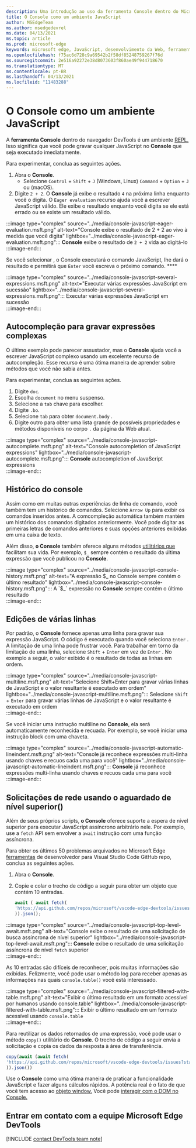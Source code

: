 ```yaml
---
description: Uma introdução ao uso da ferramenta Console dentro do Microsoft Edge de Desenvolvedor como um ambiente JavaScript.
title: O Console como um ambiente JavaScript
author: MSEdgeTeam
ms.author: msedgedevrel
ms.date: 04/13/2021
ms.topic: article
ms.prod: microsoft-edge
keywords: microsoft edge, JavaScript, desenvolvimento da Web, ferramentas f12, devtools
ms.openlocfilehash: f75ac6d728c9a69542b2f58df85248759267f76d
ms.sourcegitcommit: 2e516a92272e38d8073603f860ae49f944718670
ms.translationtype: MT
ms.contentlocale: pt-BR
ms.lasthandoff: 04/13/2021
ms.locfileid: "11483288"
---
```

# <a name="the-console-as-a-javascript-environment"></a>O Console como um ambiente JavaScript  

A **ferramenta Console** dentro do navegador DevTools é um ambiente [REPL.][WikiReadEvalPrintLoop]  Isso significa que você pode gravar qualquer JavaScript no **Console** que seja executado imediatamente.

Para experimentar, conclua as seguintes ações.  

1.  Abra o **Console**.  
    *   Selecione `Control` + `Shift` + `J` \(Windows, Linux\) `Command` + `Option` + `J` ou \(macOS\).  
1.  Digite `2 + 2`.  O **Console** já exibe o resultado `4` na próxima linha enquanto você o digita.  O `Eager evaluation` recurso ajuda você a escrever JavaScript válido.  Ele exibe o resultado enquanto você digita se ele está errado ou se existe um resultado válido.  

:::image type="complex" source="../media/console-javascript-eager-evaluation.msft.png" alt-text="Console exibe o resultado de 2 + 2 ao vivo à medida que você digita" lightbox="../media/console-javascript-eager-evaluation.msft.png":::
   **Console** exibe o resultado de `2 + 2` vida ao digitá-lo  
:::image-end:::  

Se você selecionar , o Console executará o comando JavaScript, lhe dará o resultado e permitirá que `Enter` você escreva o próximo comando. ****  

:::image type="complex" source="../media/console-javascript-several-expressions.msft.png" alt-text="Executar várias expressões JavaScript em sucessão" lightbox="../media/console-javascript-several-expressions.msft.png":::
   Executar várias expressões JavaScript em sucessão  
:::image-end:::  

## <a name="autocompletion-to-write-complex-expressions"></a>Autocompleção para gravar expressões complexas

O último exemplo pode parecer assustador, mas o **Console** ajuda você a escrever JavaScript complexo usando um excelente recurso de autocompleção.  Esse recurso é uma ótima maneira de aprender sobre métodos que você não sabia antes.  

Para experimentar, conclua as seguintes ações.  

1.  Digite `doc`.  
1.  Escolha `document` no menu suspenso.  
1.  Selecione a `tab` chave para escolher.  
1.  Digite `.bo`.  
1.  Selecione `tab` para obter `document.body` .  
1.  Digite outro para obter uma lista grande de possíveis propriedades e métodos disponíveis no corpo `.` da página da Web atual.  

:::image type="complex" source="../media/console-javascript-autocomplete.msft.png" alt-text="Console autocompletion of JavaScript expressions" lightbox="../media/console-javascript-autocomplete.msft.png":::
   **Console** autocompletion of JavaScript expressions  
:::image-end:::  

## <a name="console-history"></a>Histórico do console

Assim como em muitas outras experiências de linha de comando, você também tem um histórico de comandos.  Selecione `Arrow Up` para exibir os comandos inseridos antes.  A comcompleção automática também mantém um histórico dos comandos digitados anteriormente.  Você pode digitar as primeiras letras de comandos anteriores e suas opções anteriores exibidas em uma caixa de texto.  

Além disso, **o Console** também oferece alguns métodos [utilitários que][DevtoolsConsoleUtilities] facilitam sua vida.  Por exemplo, `$_` sempre contém o resultado da última expressão que você publicou no **Console**.

:::image type="complex" source="../media/console-javascript-console-history.msft.png" alt-text="A expressão $_ no Console sempre contém o último resultado" lightbox="../media/console-javascript-console-history.msft.png":::
    A `$_` expressão no **Console** sempre contém o último resultado  
:::image-end:::  

## <a name="multiline-edits"></a>Edições de várias linhas

Por padrão, o **Console** fornece apenas uma linha para gravar sua expressão JavaScript.  O código é executado quando você seleciona `Enter` . A limitação de uma linha pode frustrar você.  Para trabalhar em torno da limitação de uma linha, selecione `Shift` + `Enter` em vez de `Enter` .  No exemplo a seguir, o valor exibido é o resultado de todas as linhas em ordem.  

:::image type="complex" source="../media/console-javascript-multiline.msft.png" alt-text="Selecione Shift+Enter para gravar várias linhas de JavaScript e o valor resultante é executado em ordem" lightbox="../media/console-javascript-multiline.msft.png":::
   Selecione `Shift` + `Enter` para gravar várias linhas de JavaScript e o valor resultante é executado em ordem  
:::image-end:::  

Se você iniciar uma instrução multiline no **Console**, ela será automaticamente reconhecida e recuada.  Por exemplo, se você iniciar uma instrução block com uma chaveta.  

:::image type="complex" source="../media/console-javascript-automatic-lineindent.msft.png" alt-text="Console já reconhece expressões multi-linha usando chaves e recuos cada uma para você" lightbox="../media/console-javascript-automatic-lineindent.msft.png":::
    **Console** já reconhece expressões multi-linha usando chaves e recuos cada uma para você  
:::image-end:::  

## <a name="network-requests-using-top-level-await"></a>Solicitações de rede usando o aguardado de nível superior()  

Além de seus próprios scripts, **o Console** oferece suporte a espera de nível superior para executar JavaScript assíncrono arbitrário nele. [][GithubTc39ProposalTopLevelAwait]  Por exemplo, use a `fetch` API sem envolver a `await` instrução com uma função assíncrona.  

Para obter os últimos 50 problemas arquivados no Microsoft Edge [ferramentas][GithubMicrosoftVscodeEdgeDevtools] de desenvolvedor para Visual Studio Code GitHub repo, conclua as seguintes ações.  

1.  Abra o **Console**.  
1.  Copie e colar o trecho de código a seguir para obter um objeto que contém 10 entradas.  
    
    ```javascript
    await ( await fetch(
    'https://api.github.com/repos/microsoft/vscode-edge-devtools/issues?state=all&per_page=50&page=1'
    )).json();
    ```  
    
:::image type="complex" source="../media/console-javascript-top-level-await.msft.png" alt-text="Console exibe o resultado de uma solicitação de busca assíncrona de nível superior" lightbox="../media/console-javascript-top-level-await.msft.png":::
    **Console** exibe o resultado de uma solicitação assíncrona de nível `fetch` superior  
:::image-end:::  

As 10 entradas são difíceis de reconhecer, pois muitas informações são exibidas.  Felizmente, você pode usar o método log para receber apenas as informações nas quais `console.table()` você está interessado.  

:::image type="complex" source="../media/console-javascript-filtered-with-table.msft.png" alt-text="Exibir o último resultado em um formato acessível por humanos usando console.table" lightbox="../media/console-javascript-filtered-with-table.msft.png":::
    Exibir o último resultado em um formato acessível usando `console.table`  
:::image-end:::  

Para reutilizar os dados retornados de uma expressão, você pode usar o método `copy()` utilitário do **Console**.  O trecho de código a seguir envia a solicitação e copia os dados da resposta à área de transferência.  

```javascript
copy(await (await fetch(
'https://api.github.com/repos/microsoft/vscode-edge-devtools/issues?state=all&per_page=50&page=1'
)).json())
```  

Use o **Console** como uma ótima maneira de praticar a funcionalidade JavaScript e fazer alguns cálculos rápidos.  A potência real é o fato de que você tem acesso ao [objeto window.][MdnDocsWebApiWindow]  Você pode [interagir com o DOM no Console.][DevtoolsConsoleConsoleDomInteraction]  

## <a name="getting-in-touch-with-the-microsoft-edge-devtools-team"></a>Entrar em contato com a equipe Microsoft Edge DevTools  

[!INCLUDE [contact DevTools team note](../includes/contact-devtools-team-note.md)]  

<!-- links -->  

[DevtoolsConsoleConsoleDomInteraction]: ./console-dom-interaction.md "Use o Console para interagir com o dom | Microsoft Docs"  
[DevtoolsConsoleUtilities]: ./utilities.md "Referência da API de Utilitários de Console | Microsoft Docs"  

[GithubMicrosoftVscodeEdgeDevtools]: https://github.com/microsoft/vscode-edge-devtools "microsoft/vscode-edge-devtools | GitHub"  

[GithubTc39ProposalTopLevelAwait]: https://github.com/tc39/proposal-top-level-await "Proposta do ECMAScript: Espera de nível superior - tc39/proposal-top-level-await | GitHub"

[MdnDocsWebApiWindow]: https://developer.mozilla.org/docs/Web/API/Window "Janela | MDN"  

[WikiReadEvalPrintLoop]: https://en.wikipedia.org/wiki/Read%E2%80%93eval%E2%80%93print_loop "Loop de leitura-eval-print | Wikipédia"  
